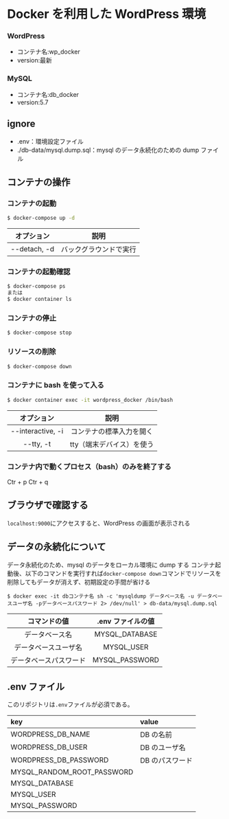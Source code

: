 # Docker を利用した WordPress 環境

### WordPress

- コンテナ名:wp_docker
- version:最新

### MySQL

- コンテナ名:db_docker
- version:5.7

## ignore

- .env：環境設定ファイル
- ./db-data/mysql.dump.sql：mysql のデータ永続化のための dump ファイル

## コンテナの操作

### コンテナの起動

```bash
$ docker-compose up -d
```

|  オプション  |          説明          |
| :----------: | :--------------------: |
| --detach, -d | バックグラウンドで実行 |

### コンテナの起動確認

```bash
$ docker-compose ps
または
$ docker container ls
```

### コンテナの停止

```bash
$ docker-compose stop
```

### リソースの削除

```bash
$ docker-compose down
```

### コンテナに bash を使って入る

```bash
$ docker container exec -it wordpress_docker /bin/bash
```

|    オプション     |           説明            |
| :---------------: | :-----------------------: |
| --interactive, -i | コンテナの標準入力を開く  |
|     --tty, -t     | tty（端末デバイス）を使う |

### コンテナ内で動くプロセス（bash）のみを終了する

Ctr + p
Ctr + q

## ブラウザで確認する

`localhost:9000`にアクセスすると、WordPress の画面が表示される

## データの永続化について

データ永続化のため、mysql のデータをローカル環境に dump する
コンテナ起動後、以下のコマンドを実行すれば`docker-compose down`コマンドでリソースを削除してもデータが消えず、初期設定の手間が省ける

```
$ docker exec -it dbコンテナ名 sh -c 'mysqldump データベース名 -u データベースユーザ名 -pデータベースパスワード 2> /dev/null' > db-data/mysql.dump.sql
```

|      コマンドの値      | .env ファイルの値 |
| :--------------------: | :---------------: |
|     データベース名     |  MYSQL_DATABASE   |
|  データベースユーザ名  |    MYSQL_USER     |
| データベースパスワード |  MYSQL_PASSWORD   |

## .env ファイル

このリポジトリは`.env`ファイルが必須である。

| key                        | value           |
| :------------------------- | :-------------- |
| WORDPRESS_DB_NAME          | DB の名前       |
| WORDPRESS_DB_USER          | DB のユーザ名   |
| WORDPRESS_DB_PASSWORD      | DB のパスワード |
| MYSQL_RANDOM_ROOT_PASSWORD |                 |
| MYSQL_DATABASE             |                 |
| MYSQL_USER                 |                 |
| MYSQL_PASSWORD             |                 |
